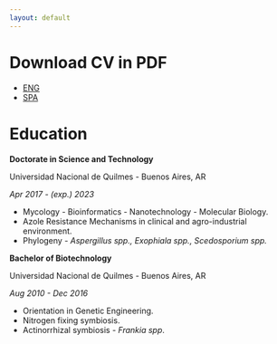 ```yaml
---
layout: default
---
```


# Download CV in PDF
- [ENG](https://github.com/tomas-brito-devoto/CV/raw/gh-pages/20230410_CV_BritoDevoto-ENG.pdf)
- [SPA](https://github.com/tomas-brito-devoto/CV/raw/gh-pages/20230410_CV_BritoDevoto-SPA.pdf)

# Education

**Doctorate in Science and Technology**

Universidad Nacional de Quilmes - Buenos Aires, AR

*Apr 2017 - (exp.) 2023*

-   Mycology - Bioinformatics - Nanotechnology - Molecular Biology.
-   Azole Resistance Mechanisms in clinical and agro-industrial environment.
-   Phylogeny - *Aspergillus spp., Exophiala spp., Scedosporium spp.*

**Bachelor of Biotechnology**

Universidad Nacional de Quilmes - Buenos Aires, AR

*Aug 2010 - Dec 2016*

-   Orientation in Genetic Engineering.
-   Nitrogen fixing symbiosis.
-   Actinorrhizal symbiosis - *Frankia spp*.
